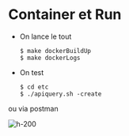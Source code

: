 <!-- .slide: class="with-code" -->

# Container et Run

- On lance le tout

  ```shell
  $ make dockerBuildUp
  $ make dockerLogs
  ```

  <!-- .element: class="big-code" -->

- On test
  ```shell
  $ cd etc
  $ ./apiquery.sh -create
  ```
  <!-- .element: class="big-code" -->

ou via postman

![h-200](./assets/go-200/images/postman.png)

<!-- .element style="margin-left:150px" -->
